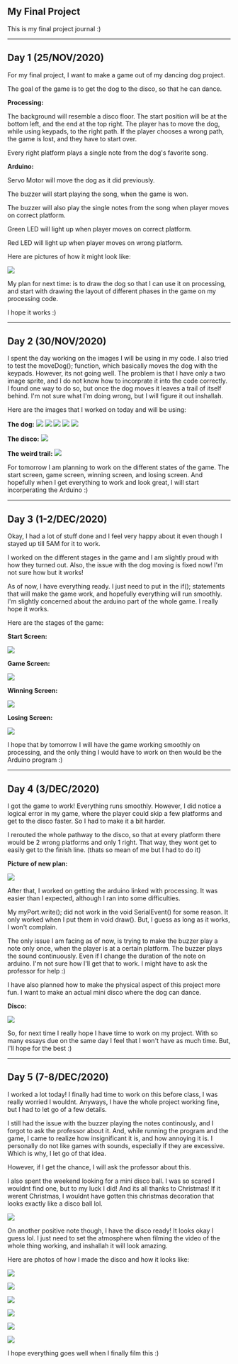 ## My Final Project

This is my final project journal :)

----

## Day 1 (25/NOV/2020)


For my final project, I want to make a game out of my dancing dog project.

The goal of the game is to get the dog to the disco, so that he can dance. 


**Processing:**

The background will resemble a disco floor. The start position will be at the bottom left, and the end at the top right. The player has to move the dog, while using keypads, to the right path. If the player chooses a wrong path, the game is lost, and they have to start over. 

Every right platform plays a single note from the dog's favorite song. 


**Arduino:**

Servo Motor will move the dog as it did previously. 

The buzzer will start playing the song, when the game is won. 

The buzzer will also play the single notes from the song when player moves on correct platform.

Green LED will light up when player moves on correct platform.

Red LED will light up when player moves on wrong platform.



Here are pictures of how it might look like:

![](https://github.com/FatimaAlmaazmi/introIM/blob/master/pics/CamScanner%2011-25-2020%2017.50_1.jpg)


My plan for next time: is to draw the dog so that I can use it on processing, and start with drawing the layout of different phases in the game on my processing code.


I hope it works :)

____

## Day 2 (30/NOV/2020)


I spent the day working on the images I will be using in my code. I also tried to test the moveDog(); function, which basically moves the dog with the keypads. However, its not going well. The problem is that I have only a two image sprite, and I do not know how to incorprate it into the code correctly. I found one way to do so, but once the dog moves it leaves a trail of itself behind. I'm not sure what I'm doing wrong, but I will figure it out inshallah.

Here are the images that I worked on today and will be using:

**The dog:**
![](https://github.com/FatimaAlmaazmi/introIM/blob/master/pics/IMG_0306.jpeg)
![](https://github.com/FatimaAlmaazmi/introIM/blob/master/pics/IMG_0307.jpeg)
![](https://github.com/FatimaAlmaazmi/introIM/blob/master/pics/IMG_0308.jpeg)
![](https://github.com/FatimaAlmaazmi/introIM/blob/master/pics/IMG_0309.jpeg)
![](https://github.com/FatimaAlmaazmi/introIM/blob/master/pics/IMG_0310.jpeg)

**The disco:**
![](https://github.com/FatimaAlmaazmi/introIM/blob/master/pics/IMG_0303.jpeg)

**The weird trail:**
![](https://github.com/FatimaAlmaazmi/introIM/blob/master/pics/Screen%20Shot%202020-11-30%20at%2011.34.31%20PM.png)


For tomorrow I am planning to work on the different states of the game. The start screen, game screen, winning screen, and losing screen. And hopefully when I get everything to work and look great, I will start incorperating the Arduino :)

_____

## Day 3 (1-2/DEC/2020)

Okay, I had a lot of stuff done and I feel very happy about it even though I stayed up till 5AM for it to work.

I worked on the different stages in the game and I am slightly proud with how they turned out. Also, the issue with the dog moving is fixed now! I'm not sure how but it works! 

As of now, I have everything ready. I just need to put in the if(); statements that will make the game work, and hopefully everything will run smoothly. I'm slightly concerned about the arduino part of the whole game. I really hope it works.

Here are the stages of the game:

**Start Screen:**

![](https://github.com/FatimaAlmaazmi/introIM/blob/master/pics/Screen%20Shot%202020-12-02%20at%203.28.34%20AM.png)


**Game Screen:**

![](https://github.com/FatimaAlmaazmi/introIM/blob/master/pics/Screen%20Shot%202020-12-02%20at%204.14.18%20AM.png)


**Winning Screen:**

![](https://github.com/FatimaAlmaazmi/introIM/blob/master/pics/Screen%20Shot%202020-12-02%20at%205.28.23%20AM.png)



**Losing Screen:**

![](https://github.com/FatimaAlmaazmi/introIM/blob/master/pics/Screen%20Shot%202020-12-02%20at%205.27.52%20AM.png)



I hope that by tomorrow I will have the game working smoothly on processing, and the only thing I would have to work on then would be the Arduino program :)

----

## Day 4 (3/DEC/2020)


I got the game to work! Everything runs smoothly. However, I did notice a logical error in my game, where the player could skip a few platforms and get to the disco faster. So I had to make it a bit harder. 


I rerouted the whole pathway to the disco, so that at every platform there would be 2 wrong platforms and only 1 right. That way, they wont get to easily get to the finish line. (thats so mean of me but I had to do it)

**Picture of new plan:**

![](https://github.com/FatimaAlmaazmi/introIM/blob/master/pics/CamScanner%2012-06-2020%2023.30_1.jpg)


After that, I worked on getting the arduino linked with processing. It was easier than I expected, although I ran into some difficulties. 


My myPort.write(); did not work in the void SerialEvent() for some reason. It only worked when I put them in void draw(). But, I guess as long as it works, I won't complain.

The only issue I am facing as of now, is trying to make the buzzer play a note only once, when the player is at a certain platform. The buzzer plays the sound continuously. Even if I change the duration of the note on arduino. I'm not sure how I'll get that to work. I might have to ask the professor for help :)


I have also planned how to make the physical aspect of this project more fun. I want to make an actual mini disco where the dog can dance. 


**Disco:**


![](https://github.com/FatimaAlmaazmi/introIM/blob/master/pics/CamScanner%2012-06-2020%2023.28_1.jpg)




So, for next time I really hope I have time to work on my project. With so many essays due on the same day I feel that I won't have as much time. But, I'll hope for the best :)


---

## Day 5 (7-8/DEC/2020)


I worked a lot today! I finally had time to work on this before class, I was really worried I wouldnt. Anyways, I have the whole project working fine, but I had to let go of a few details.

I still had the issue with the buzzer playing the notes continously, and I forgot to ask the professor about it. And, while running the program and the game, I came to realize how insignificant it is, and how annoying it is. I personally do not like games with sounds, especially if they are excessive. Which is why, I let go of that idea.

However, if I get the chance, I will ask the professor about this.

I also spent the weekend looking for a mini disco ball. I was so scared I wouldnt find one, but to my luck I did! And its all thanks to Christmas! If it werent Christmas, I wouldnt have gotten this christmas decoration that looks exactly like a disco ball lol.


![](https://github.com/FatimaAlmaazmi/introIM/blob/master/pics/IMG_8241.jpg)


On another positive note though, I have the disco ready! It looks okay I guess lol. I just need to set the atmosphere when filming the video of the whole thing working, and inshallah it will look amazing.

Here are photos of how I made the disco and how it looks like:


![](https://github.com/FatimaAlmaazmi/introIM/blob/master/pics/IMG_8235.jpg)

![](https://github.com/FatimaAlmaazmi/introIM/blob/master/pics/IMG_8236.jpg)

![](https://github.com/FatimaAlmaazmi/introIM/blob/master/pics/IMG_8237.jpg)

![](https://github.com/FatimaAlmaazmi/introIM/blob/master/pics/IMG_8238.jpg)

![](https://github.com/FatimaAlmaazmi/introIM/blob/master/pics/IMG_8242.jpg)

![](https://github.com/FatimaAlmaazmi/introIM/blob/master/pics/IMG_8249.jpg)



I hope everything goes well when I finally film this :)

